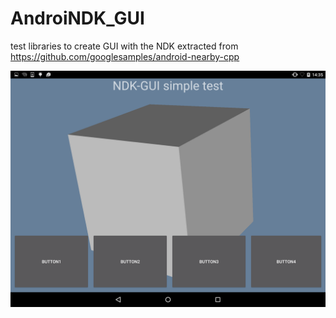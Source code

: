 # AndroiNDK_GUI
test libraries to create GUI with the NDK
extracted from https://github.com/googlesamples/android-nearby-cpp

![simpleTest](https://github.com/FredChamp/AndroiNDK_GUI/blob/master/media/simpleTest.png)
